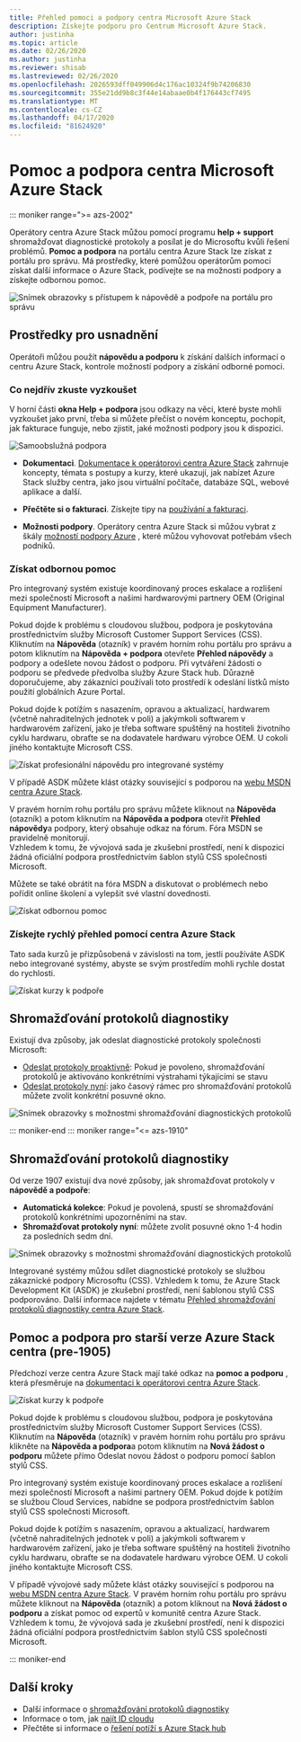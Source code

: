```yaml
---
title: Přehled pomoci a podpory centra Microsoft Azure Stack
description: Získejte podporu pro Centrum Microsoft Azure Stack.
author: justinha
ms.topic: article
ms.date: 02/26/2020
ms.author: justinha
ms.reviewer: shisab
ms.lastreviewed: 02/26/2020
ms.openlocfilehash: 2026593dff049906d4c176ac10324f9b74206830
ms.sourcegitcommit: 355e21dd9b8c3f44e14abaae0b4f176443cf7495
ms.translationtype: MT
ms.contentlocale: cs-CZ
ms.lasthandoff: 04/17/2020
ms.locfileid: "81624920"
---
```

# <a name="microsoft-azure-stack-hub-help-and-support"></a>Pomoc a podpora centra Microsoft Azure Stack


::: moniker range=">= azs-2002"

Operátory centra Azure Stack můžou pomocí programu **help + support** shromažďovat diagnostické protokoly a posílat je do Microsoftu kvůli řešení problémů. **Pomoc a podpora** na portálu centra Azure Stack lze získat z portálu pro správu. Má prostředky, které pomůžou operátorům pomoci získat další informace o Azure Stack, podívejte se na možnosti podpory a získejte odbornou pomoc.  

![Snímek obrazovky s přístupem k nápovědě a podpoře na portálu pro správu](media/azure-stack-help-and-support/help-and-support.png)

## <a name="help-resources"></a>Prostředky pro usnadnění 

Operátoři můžou použít **nápovědu a podporu** k získání dalších informací o centru Azure Stack, kontrole možností podpory a získání odborné pomoci. 

### <a name="things-to-try-first"></a>Co nejdřív zkuste vyzkoušet

V horní části **okna Help + podpora** jsou odkazy na věci, které byste mohli vyzkoušet jako první, třeba si můžete přečíst o novém konceptu, pochopit, jak fakturace funguje, nebo zjistit, jaké možnosti podpory jsou k dispozici. 

![Samoobslužná podpora](media/azure-stack-help-and-support/get-support-tiles.png)

- **Dokumentaci**. [Dokumentace k operátorovi centra Azure Stack](index.yml) zahrnuje koncepty, témata s postupy a kurzy, které ukazují, jak nabízet Azure Stack služby centra, jako jsou virtuální počítače, databáze SQL, webové aplikace a další. 

- **Přečtěte si o fakturaci**. Získejte tipy na [používání a fakturaci](azure-stack-billing-and-chargeback.md).

- **Možnosti podpory**. Operátory centra Azure Stack si můžou vybrat z škály [možností podpory Azure](https://aka.ms/azstacksupport) , které můžou vyhovovat potřebám všech podniků. 


### <a name="get-expert-help"></a>Získat odbornou pomoc 

Pro integrovaný systém existuje koordinovaný proces eskalace a rozlišení mezi společností Microsoft a našimi hardwarovými partnery OEM (Original Equipment Manufacturer).

Pokud dojde k problému s cloudovou službou, podpora je poskytována prostřednictvím služby Microsoft Customer Support Services (CSS). 
Kliknutím na **Nápověda** (otazník) v pravém horním rohu portálu pro správu a potom kliknutím na **Nápověda + podpora** otevřete **Přehled nápovědy** a podpory a odešlete novou žádost o podporu. Při vytváření žádosti o podporu se předvede předvolba služby Azure Stack hub. Důrazně doporučujeme, aby zákazníci používali toto prostředí k odeslání lístků místo použití globálních Azure Portal. 

Pokud dojde k potížím s nasazením, opravou a aktualizací, hardwarem (včetně nahraditelných jednotek v poli) a jakýmkoli softwarem v hardwarovém zařízení, jako je třeba software spuštěný na hostiteli životního cyklu hardwaru, obraťte se na dodavatele hardwaru výrobce OEM. 
U cokoli jiného kontaktujte Microsoft CSS.

![Získat profesionální nápovědu pro integrované systémy](media/azure-stack-help-and-support/get-support-integrated.png)

V případě ASDK můžete klást otázky související s podporou na [webu MSDN centra Azure Stack](https://social.msdn.microsoft.com/Forums/azure/home?forum=azurestack). 

V pravém horním rohu portálu pro správu můžete kliknout na **Nápověda** (otazník) a potom kliknutím na **Nápověda a podpora** otevřít **Přehled nápovědy**a podpory, který obsahuje odkaz na fórum. Fóra MSDN se pravidelně monitorují.  
Vzhledem k tomu, že vývojová sada je zkušební prostředí, není k dispozici žádná oficiální podpora prostřednictvím šablon stylů CSS společnosti Microsoft.

Můžete se také obrátit na fóra MSDN a diskutovat o problémech nebo pořídit online školení a vylepšit své vlastní dovednosti. 

![Získat odbornou pomoc](media/azure-stack-help-and-support/get-support-cards.png)

### <a name="get-up-to-speed-with-azure-stack-hub"></a>Získejte rychlý přehled pomocí centra Azure Stack

Tato sada kurzů je přizpůsobená v závislosti na tom, jestli používáte ASDK nebo integrované systémy, abyste se svým prostředím mohli rychle dostat do rychlosti. 

![Získat kurzy k podpoře](media/azure-stack-help-and-support/get-support-tutorials.png)

## <a name="diagnostic-log-collection"></a>Shromažďování protokolů diagnostiky

Existují dva způsoby, jak odeslat diagnostické protokoly společnosti Microsoft: 

- [Odeslat protokoly proaktivně](azure-stack-configure-automatic-diagnostic-log-collection-tzl.md): Pokud je povoleno, shromažďování protokolů je aktivováno konkrétními výstrahami týkajícími se stavu 
- [Odeslat protokoly nyní](azure-stack-configure-on-demand-diagnostic-log-collection-portal-tzl.md): jako časový rámec pro shromažďování protokolů můžete zvolit konkrétní posuvné okno.

![Snímek obrazovky s možnostmi shromažďování diagnostických protokolů](media/azure-stack-help-and-support/banner-enable-automatic-log-collection.png)

::: moniker-end
::: moniker range="<= azs-1910"

## <a name="diagnostic-log-collection"></a>Shromažďování protokolů diagnostiky

Od verze 1907 existují dva nové způsoby, jak shromažďovat protokoly v **nápovědě a podpoře**:

- **Automatická kolekce**: Pokud je povolená, spustí se shromažďování protokolů konkrétními upozorněními na stav. 
- **Shromažďovat protokoly nyní**: můžete zvolit posuvné okno 1-4 hodin za posledních sedm dní.

![Snímek obrazovky s možnostmi shromažďování diagnostických protokolů](media/azure-stack-automatic-log-collection/azure-stack-log-collection-overview.png)

Integrované systémy můžou sdílet diagnostické protokoly se službou zákaznické podpory Microsoftu (CSS). Vzhledem k tomu, že Azure Stack Development Kit (ASDK) je zkušební prostředí, není šablonou stylů CSS podporováno. Další informace najdete v tématu [Přehled shromažďování protokolů diagnostiky centra Azure Stack](azure-stack-diagnostic-log-collection-overview.md).



## <a name="help-and-support-for-earlier-releases-azure-stack-hub-pre-1905"></a>Pomoc a podpora pro starší verze Azure Stack centra (pre-1905)

Předchozí verze centra Azure Stack mají také odkaz na **pomoc a podporu** , která přesměruje na [dokumentaci k operátorovi centra Azure Stack](https://aka.ms/adminportaldocs).

![Získat kurzy k podpoře](media/azure-stack-help-and-support/get-support-previous.png)

Pokud dojde k problému s cloudovou službou, podpora je poskytována prostřednictvím služby Microsoft Customer Support Services (CSS). 
Kliknutím na **Nápověda** (otazník) v pravém horním rohu portálu pro správu klikněte na **Nápověda a podpora**a potom kliknutím na **Nová žádost o podporu** můžete přímo Odeslat novou žádost o podporu pomocí šablon stylů CSS.

Pro integrovaný systém existuje koordinovaný proces eskalace a rozlišení mezi společností Microsoft a našimi partnery OEM. 
Pokud dojde k potížím se službou Cloud Services, nabídne se podpora prostřednictvím šablon stylů CSS společnosti Microsoft. 

Pokud dojde k potížím s nasazením, opravou a aktualizací, hardwarem (včetně nahraditelných jednotek v poli) a jakýmkoli softwarem v hardwarovém zařízení, jako je třeba software spuštěný na hostiteli životního cyklu hardwaru, obraťte se na dodavatele hardwaru výrobce OEM. 
U cokoli jiného kontaktujte Microsoft CSS.

V případě vývojové sady můžete klást otázky související s podporou na [webu MSDN centra Azure Stack](https://social.msdn.microsoft.com/Forums/azure/home?forum=azurestack). 
V pravém horním rohu portálu pro správu můžete kliknout na **Nápověda** (otazník) a potom kliknout na **Nová žádost o podporu** a získat pomoc od expertů v komunitě centra Azure Stack.
Vzhledem k tomu, že vývojová sada je zkušební prostředí, není k dispozici žádná oficiální podpora prostřednictvím šablon stylů CSS společnosti Microsoft.

::: moniker-end


## <a name="next-steps"></a>Další kroky

- Další informace o [shromažďování protokolů diagnostiky](azure-stack-diagnostic-log-collection-overview-tzl.md)
- Informace o tom, jak [najít ID cloudu](azure-stack-find-cloud-id.md)
- Přečtěte si informace o [řešení potíží s Azure Stack hub](azure-stack-troubleshooting.md)
